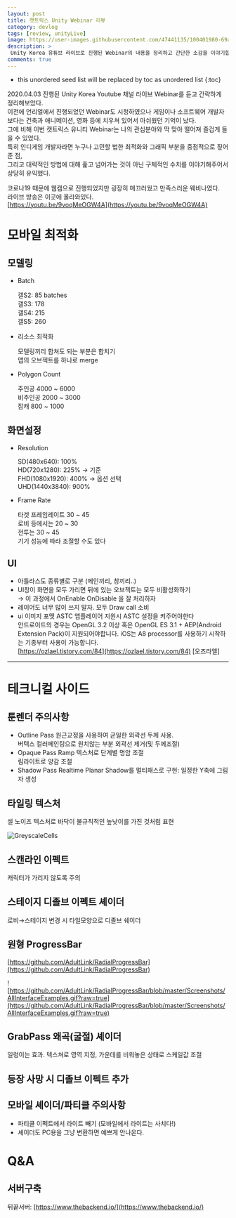 ```yaml
---
layout: post
title: 캣트릭스 Unity Webinar 리뷰
category: devlog
tags: [review, unityLive]
image: https://user-images.githubusercontent.com/47441135/100401980-69a02100-309e-11eb-9102-35240c9c4f4b.jpg
description: >
 Unity Korea 유튜브 라이브로 진행된 Webinar의 내용을 정리하고 간단한 소감을 이야기합니다.
comments: true
---
```


* this unordered seed list will be replaced by toc as unordered list
{:toc}

2020.04.03 진행된 Unity Korea Youtube 채널 라이브 Webinar를 듣고 간략하게 정리해보았다.  
이전에 언리얼에서 진행되었던 Webinar도 시청하였으나 게임이나 소프트웨어 개발자보다는 건축과 애니메이션, 영화 등에 치우쳐 있어서 아쉬웠던 기억이 났다.  
그에 비해 이번 캣트릭스 유니티 Webinar는 나의 관심분야와 딱 맞아 떨어져 즐겁게 들을 수 있었다.  
특히 인디게임 개발자라면 누구나 고민할 법한 최적화와 그래픽 부분을 중점적으로 짚어준 점,  
그리고 대략적인 방법에 대해 훑고 넘어가는 것이 아닌 구체적인 수치를 이야기해주어서 상당히 유익했다.  

코로나19 때문에 웹캠으로 진행되었지만 굉장히 매끄러웠고 만족스러운 웨비나였다.  
라이브 방송은 이곳에 올라와있다.  
[https://youtu.be/9voqMeOGW4A](https://youtu.be/9voqMeOGW4A)

# 모바일 최적화

## 모델링

- Batch

    갤S2: 85 batches  
    갤S3: 178  
    갤S4: 215  
    갤S5: 260  

- 리소스 최적화

    모델링끼리 합쳐도 되는 부분은 합치기  
    맵의 오브젝트를 하나로 merge  

- Polygon Count

    주인공 4000 ~ 6000  
    비주인공 2000 ~ 3000  
    잡캐 800 ~ 1000  

## 화면설정

- Resolution

    SD(480x640): 100%  
    HD(720x1280): 225% → 기준  
    FHD(1080x1920): 400% → 옵션 선택  
    UHD(1440x3840): 900%  

- Frame Rate

    타겟 프레임레이트 30 ~ 45  
    로비 등에서는 20 ~ 30  
    전투는 30 ~ 45  
    기기 성능에 따라 조절할 수도 있다  

## UI

- 아틀라스도 종류별로 구분 (메인끼리, 창끼리..)
- UI창이 화면을 모두 가리면 뒤에 있는 오브젝트는 모두 비활성화하기  
→ 이 과정에서 OnEnable OnDisable 을 잘 처리하자
- 레이어도 너무 많이 쓰지 말자. 모두 Draw call 소비
- ui 이미지 포맷 ASTC
앱플레이어 지원시 ASTC 설정을 켜주어야한다  
안드로이드의 경우는 OpenGL 3.2 이상 혹은 OpenGL ES 3.1 + AEP(Android Extension Pack)이 지원되어야합니다. iOS는 A8 processor를 사용하기 시작하는 기종부터 사용이 가능합니다.  
[https://ozlael.tistory.com/84](https://ozlael.tistory.com/84)
[오즈라엘]

---

# 테크니컬 사이드

## 툰렌더 주의사항

- Outline Pass
원근교정을 사용하여 균일한 외곽선 두께 사용.  
버텍스 컬러페인팅으로 원치않는 부분 외곽선 제거(및 두께조절)  
- Opaque Pass
Ramp 텍스처로 단계별 명암 조절  
림라이트로 양감 조절  
- Shadow Pass
Realtime Planar Shadow를 멀티패스로 구현: 일정한 Y축에 그림자 생성  

## 타일링 텍스처

셀 노이즈 텍스처로 바닥이 불규칙적인 높낮이를 가진 것처럼 표현

![GreyscaleCells](https://user-images.githubusercontent.com/47441135/79189600-1fdf2f00-7e5d-11ea-9781-882bf0f1abdd.png)

## 스캔라인 이펙트

캐릭터가 가리지 않도록 주의

## 스테이지 디졸브 이펙트 셰이더

로비→스테이지 변경 시
타일모양으로 디졸브 쉐이더

## 원형 ProgressBar

[https://github.com/AdultLink/RadialProgressBar](https://github.com/AdultLink/RadialProgressBar)

![https://github.com/AdultLink/RadialProgressBar/blob/master/Screenshots/AllInterfaceExamples.gif?raw=true](https://github.com/AdultLink/RadialProgressBar/blob/master/Screenshots/AllInterfaceExamples.gif?raw=true)

## GrabPass 왜곡(굴절) 셰이더

일렁이는 효과. 텍스쳐로 영역 지정, 가운데를 비워놓은 상태로 스케일값 조절

## 등장 사망 시 디졸브 이펙트 추가

## 모바일 셰이더/파티클 주의사항

- 파티클 이펙트에서 라이트 빼기 (모바일에서 라이트는 사치다!)
- 셰이더도 PC용을 그냥 변환하면 예쁘게 안나온다.

# Q&A

## 서버구축

뒤끝서버: [https://www.thebackend.io/](https://www.thebackend.io/)
